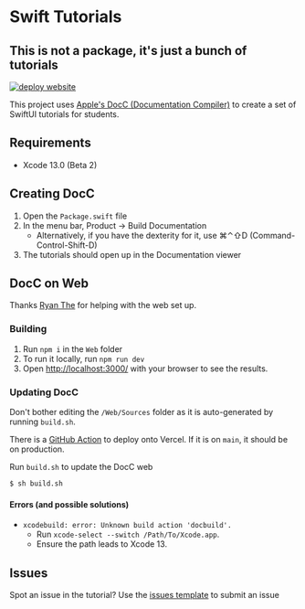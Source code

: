 # Swift Tutorials
## This is not a package, it's just a bunch of tutorials

[![deploy website](https://github.com/tinkercademy/Swift-Tutorials/actions/workflows/main.yml/badge.svg)](https://github.com/tinkercademy/Swift-Tutorials/actions/workflows/main.yml)

This project uses [Apple's DocC (Documentation Compiler)](http://developer.apple.com/documentation/docc/) to create a set of SwiftUI tutorials for students.

## Requirements
- Xcode 13.0 (Beta 2)

## Creating DocC
1. Open the `Package.swift` file
2. In the menu bar, Product → Build Documentation
    - Alternatively, if you have the dexterity for it, use ⌘⌃⇧D (Command-Control-Shift-D)
3. The tutorials should open up in the Documentation viewer

## DocC on Web
Thanks [Ryan The](https://github.com/theboi) for helping with the web set up.

### Building
1. Run `npm i` in the `Web` folder
2. To run it locally, run `npm run dev`
3. Open [http://localhost:3000/](http://localhost:3000/) with your browser to see the results.

### Updating DocC
Don't bother editing the `/Web/Sources` folder as it is auto-generated by running `build.sh`.

There is a [GitHub Action](https://github.com/tinkercademy/Swift-Tutorials/actions/workflows/main.yml) to deploy onto Vercel. If it is on `main`, it should be on production.
 
Run `build.sh` to update the DocC web
```sh
$ sh build.sh
```

#### Errors (and possible solutions)
- `xcodebuild: error: Unknown build action 'docbuild'.`
    - Run `xcode-select --switch /Path/To/Xcode.app`. 
    - Ensure the path leads to Xcode 13.

## Issues
Spot an issue in the tutorial? Use the [issues template](https://github.com/tinkercademy/Swift-Tutorials/issues/new/choose) to submit an issue
